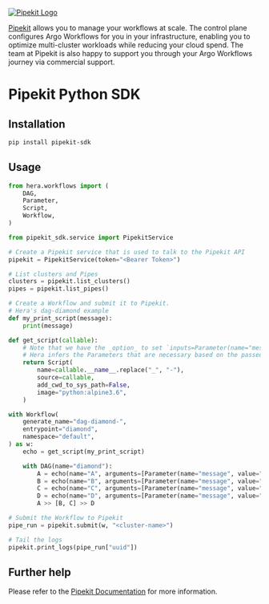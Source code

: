 [![Pipekit Logo](https://helm.pipekit.io/assets/pipekit-logo.png)](https://pipekit.io)

[Pipekit](https://pipekit.io) allows you to manage your workflows at scale. The control plane configures Argo Workflows for you in your infrastructure, enabling you to optimize multi-cluster workloads while reducing your cloud spend.  The team at Pipekit is also happy to support you through your Argo Workflows journey via commercial support.

# Pipekit Python SDK

## Installation

```bash
pip install pipekit-sdk
```

## Usage

```python
from hera.workflows import (
    DAG,
    Parameter,
    Script,
    Workflow,
)

from pipekit_sdk.service import PipekitService

# Create a Pipekit service that is used to talk to the Pipekit API
pipekit = PipekitService(token="<Bearer Token>")

# List clusters and Pipes
clusters = pipekit.list_clusters()
pipes = pipekit.list_pipes()

# Create a Workflow and submit it to Pipekit.
# Hera's dag-diamond example
def my_print_script(message):
    print(message)

def get_script(callable):
    # Note that we have the _option_ to set `inputs=Parameter(name="message")`, but
    # Hera infers the Parameters that are necessary based on the passed-in callable.
    return Script(
        name=callable.__name__.replace("_", "-"),
        source=callable,
        add_cwd_to_sys_path=False,
        image="python:alpine3.6",
    )

with Workflow(
    generate_name="dag-diamond-",
    entrypoint="diamond",
    namespace="default",
) as w:
    echo = get_script(my_print_script)

    with DAG(name="diamond"):
        A = echo(name="A", arguments=[Parameter(name="message", value="A")])
        B = echo(name="B", arguments=[Parameter(name="message", value="B")])
        C = echo(name="C", arguments=[Parameter(name="message", value="C")])
        D = echo(name="D", arguments=[Parameter(name="message", value="D")])
        A >> [B, C] >> D

# Submit the Workflow to Pipekit
pipe_run = pipekit.submit(w, "<cluster-name>")

# Tail the logs
pipekit.print_logs(pipe_run["uuid"])
```

## Further help
Please refer to the [Pipekit Documentation](https://docs.pipekit.io) for more information.
